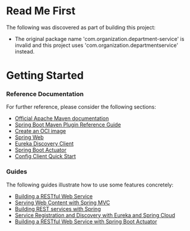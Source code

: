 # Read Me First
The following was discovered as part of building this project:

* The original package name 'com.organization.department-service' is invalid and this project uses 'com.organization.departmentservice' instead.

# Getting Started

### Reference Documentation
For further reference, please consider the following sections:

* [Official Apache Maven documentation](https://maven.apache.org/guides/index.html)
* [Spring Boot Maven Plugin Reference Guide](https://docs.spring.io/spring-boot/docs/3.1.4/maven-plugin/reference/html/)
* [Create an OCI image](https://docs.spring.io/spring-boot/docs/3.1.4/maven-plugin/reference/html/#build-image)
* [Spring Web](https://docs.spring.io/spring-boot/docs/3.1.4/reference/htmlsingle/index.html#web)
* [Eureka Discovery Client](https://docs.spring.io/spring-cloud-netflix/docs/current/reference/html/#service-discovery-eureka-clients)
* [Spring Boot Actuator](https://docs.spring.io/spring-boot/docs/3.1.4/reference/htmlsingle/index.html#actuator)
* [Config Client Quick Start](https://docs.spring.io/spring-cloud-config/docs/current/reference/html/#_client_side_usage)

### Guides
The following guides illustrate how to use some features concretely:

* [Building a RESTful Web Service](https://spring.io/guides/gs/rest-service/)
* [Serving Web Content with Spring MVC](https://spring.io/guides/gs/serving-web-content/)
* [Building REST services with Spring](https://spring.io/guides/tutorials/rest/)
* [Service Registration and Discovery with Eureka and Spring Cloud](https://spring.io/guides/gs/service-registration-and-discovery/)
* [Building a RESTful Web Service with Spring Boot Actuator](https://spring.io/guides/gs/actuator-service/)

